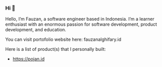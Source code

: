 ### Hi 👋

Hello, I’m Fauzan, a software engineer based in Indonesia. I’m a learner enthusiast with an enormous passion for software development, product development, and education.

You can visit portofolio website here: fauzanalghifary.id

Here is a list of product(s) that I personally built:

- https://pojan.id